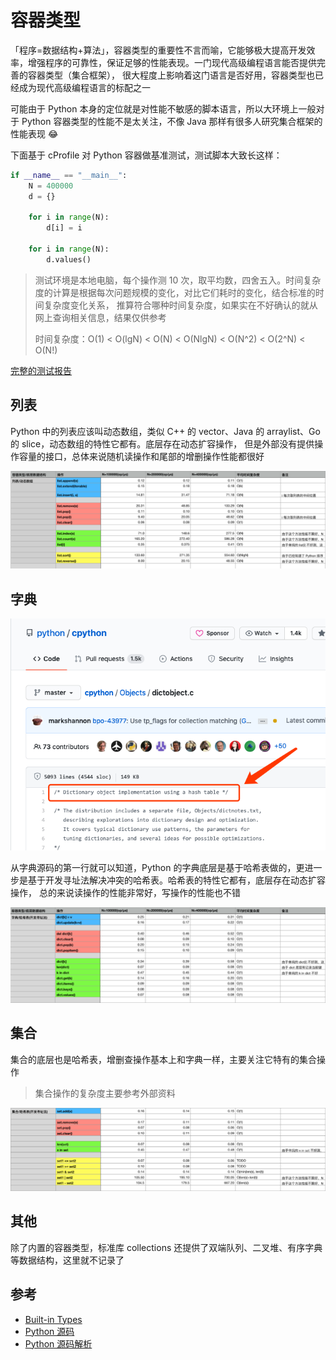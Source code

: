 # 容器类型

「程序=数据结构+算法」，容器类型的重要性不言而喻，它能够极大提高开发效率，增强程序的可靠性，保证足够的性能表现。一门现代高级编程语言能否提供完善的容器类型（集合框架），
很大程度上影响着这门语言是否好用，容器类型也已经成为现代高级编程语言的标配之一

可能由于 Python 本身的定位就是对性能不敏感的脚本语言，所以大环境上一般对于 Python 容器类型的性能不是太关注，不像 Java 那样有很多人研究集合框架的性能表现 😂

下面基于 cProfile 对 Python 容器做基准测试，测试脚本大致长这样：

```python
if __name__ == "__main__":
    N = 400000
    d = {}

    for i in range(N):
        d[i] = i

    for i in range(N):
        d.values()
```

> 测试环境是本地电脑，每个操作测 10 次，取平均数，四舍五入。时间复杂度的计算是根据每次问题规模的变化，对比它们耗时的变化，结合标准的时间复杂度变化关系，
> 推算符合哪种时间复杂度，如果实在不好确认的就从网上查询相关信息，结果仅供参考
> 
> 时间复杂度：O(1) < O(lgN) < O(N) < O(NlgN) < O(N^2) < O(2^N) < O(N!)

[完整的测试报告]()

## 列表

Python 中的列表应该叫动态数组，类似 C++ 的 vector、Java 的 arraylist、Go 的 slice，动态数组的特性它都有。底层存在动态扩容操作，
但是外部没有提供操作容量的接口，总体来说随机读操作和尾部的增删操作性能都很好

![](https://raw.githubusercontent.com/hsxhr-10/Blog/master/image/python%E5%AE%B9%E5%99%A8-4.png)

## 字典

![](https://raw.githubusercontent.com/hsxhr-10/Blog/master/image/python%E5%AE%B9%E5%99%A8-2.png)

从字典源码的第一行就可以知道，Python 的字典底层是基于哈希表做的，更进一步是基于开发寻址法解决冲突的哈希表。哈希表的特性它都有，底层存在动态扩容操作，
总的来说读操作的性能非常好，写操作的性能也不错

![](https://raw.githubusercontent.com/hsxhr-10/Blog/master/image/python%E5%AE%B9%E5%99%A8-3.png)

## 集合

集合的底层也是哈希表，增删查操作基本上和字典一样，主要关注它特有的集合操作

> 集合操作的复杂度主要参考外部资料

![](https://raw.githubusercontent.com/hsxhr-10/Blog/master/image/python%E5%AE%B9%E5%99%A8-6.png)

## 其他

除了内置的容器类型，标准库 collections 还提供了双端队列、二叉堆、有序字典等数据结构，这里就不记录了

## 参考

- [Built-in Types](https://docs.python.org/3/library/stdtypes.html#built-in-types)
- [Python 源码](https://github.com/python/cpython/blob/master/Objects/dictobject.c)
- [Python 源码解析](https://flaggo.github.io/python3-source-code-analysis/objects/object/)
